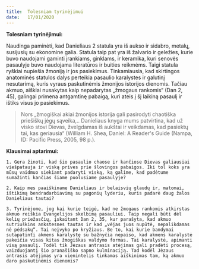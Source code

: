 ```yaml
---
title:  Tolesniam tyrinėjimui
date:   17/01/2020
---
```


**Tolesniam tyrinėjimui:**

Naudinga paminėti, kad Danieliaus 2 statula yra iš aukso ir sidabro, metalų, susijusių su ekonomine galia. Statula taip pat yra iš žalvario ir geležies, kurie buvo naudojami gaminti įrankiams, ginklams, ir keramika, kuri senovės pasaulyje buvo naudojama literatūros ir buities reikmėms. Taigi statula ryškiai nupiešia žmoniją ir jos pasiekimus. Tinkamiausia, kad skirtingos anatominės statulos dalys perteikia pasaulio karalystes ir galutinį nesutarimą, kuris vyraus paskutinėmis žmonijos istorijos dienomis. Tačiau akmuo, aiškiai nusakytas kaip nepadarytas „žmogaus rankomis“ (Dan 2, 45), galingai primena antgamtinę pabaigą, kuri ateis į šį laikiną pasaulį ir ištiks visus jo pasiekimus.

> <p></p>
> Nors „žmogiškai akiai žmonijos istorija gali pasirodyti chaotiška priešiškų jėgų sąveika,.. Danieliaus knyga mums patvirtina, kad už visko stovi Dievas, žvelgdamas iš aukštai ir veikdamas, kad pasiektų tai, kas geriausia“ (William H. Shea, Daniel: A Reader's Guide (Nampa, ID: Pacific Press, 2005, 98 p.).

**Klausimai aptarimui:**

`1. Gera žinoti, kad šio pasaulio chaose ir kančiose Dievas galiausiai viešpatauja ir viską prives prie šlovingos pabaigos. Iki tol koks yra mūsų vaidmuo siekiant padaryti viską, ką galime, kad padėtume sumažinti kančias šiame puolusiame pasaulyje?`

`2. Kaip mes paaiškiname Danieliaus ir belaisvių glaudų ir, matomai, ištikimą bendradarbiavimą su pagonių lyderiu, kuris padarė daug žalos Danieliaus tautai?`

`3. Tyrinėjome, jog kai kurie teigė, kad ne žmogaus rankomis atkirstas akmuo reiškia Evangelijos skelbimą pasauliui. Taip negali būti dėl kelių priežasčių, įskaitant Dan 2, 35, kur parašyta, kad akmuo sutriuškins ankstesnes tautas ir kad „vėjas juos nupūtė, nepalikdamas nė pėdsakų“. Tai neįvyko po kryžiaus. Be to, kai kurie bandymai sutapatinti akmens karalystę su bažnyčia nepaiso, kad akmens karalystė pakeičia visas kitas žmogiškas valdymo formas. Tai karalystė, apimanti visą pasaulį. Todėl tik Jėzaus antrasis atėjimas gali pradėti procesą, vaizduojantį šio pranašiško sapno kulminaciją. Tad kodėl Jėzaus antrasis atėjimas yra vienintelis tinkamas aiškinimas tam, ką akmuo daro paskutinėmis dienomis?`
